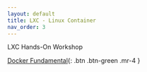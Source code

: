 ```yaml
---
layout: default
title: LXC - Linux Container
nav_order: 3
---
```



LXC Hands-On Workshop

[Docker Fundamental](http://containerlabs.kubedaily.com/LXC/){: .btn .btn-green .mr-4 } <br>

